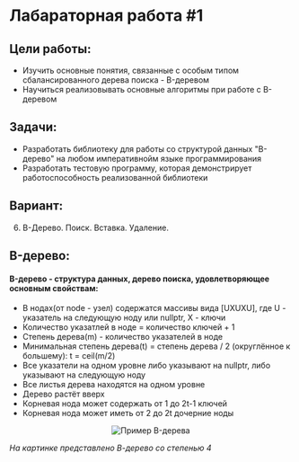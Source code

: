 <h1>Лабараторная работа #1</h1>

## Цели работы:

* Изучить основные понятия, связанные с особым типом сбалансированного дерева поиска - B-деревом
* Научиться реализовывать основные алгоритмы при работе с B-деревом

## Задачи:

* Разработать библиотеку для работы со структурой данных "B-дерево" на любом императивнойм языке программирования
* Разработать тестовую программу, которая демонстрирует работоспособность реализованной библиотеки

## Вариант:

6. B-Дерево. Поиск. Вставка. Удаление.

## B-дерево:

<h4>B-дерево - структура данных, дерево поиска, удовлетворяющее основным свойствам:</h3>

* В нодах(от node - узел) содержатся массивы вида [UXUXU], где U - указатель на следующую ноду или nullptr, X - ключи
* Количество указатлей в ноде = количество ключей + 1
* Степень дерева(m) - количество указателей в ноде
* Минимальная степень дерева(t) = степень дерева / 2 (округлённое к большему): t = ceil(m/2)
* Все указатели на одном уровне либо указывают на nullptr, либо указывают на следующую ноду
* Все листья дерева находятся на одном уровне
* Дерево растёт вверх
* Корневая нода может содержать от 1 до 2t-1 ключей
* Корневая нода может иметь от 2 до 2t дочерние ноды

<p style="text-align:center"><img alt="Пример B-дерева" src="https://github.com/iis-42x70x/RPIIS/blob/Говор_Г/sem2/img/1.png"></p>

*На картинке представлено В-дерево со степенью 4*
